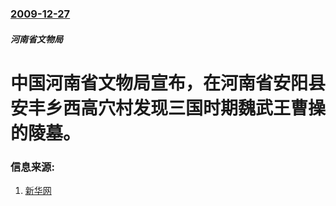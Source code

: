 ### [2009-12-27](/zh/news/2009/12/27/index.md)

##### 河南省文物局
# 中国河南省文物局宣布，在河南省安阳县安丰乡西高穴村发现三国时期魏武王曹操的陵墓。




### 信息来源:

1. [新华网](http://news.xinhuanet.com/tech/2009-12/27/content_12709990.htm)
